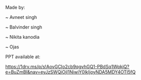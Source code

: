 Made by:

~ Avneet singh

~ Balvinder singh

~ Nikita kanodia

~ Ojas


PPT available at:

https://1drv.ms/p/s!AovGCIo2cb9qgvhGQ1-PBdSq1WpkjQ?e=BuZmBl&nav=eyJzSWQiOjI1NiwiY0lkIjoyNDA5MDY4OTI5fQ




